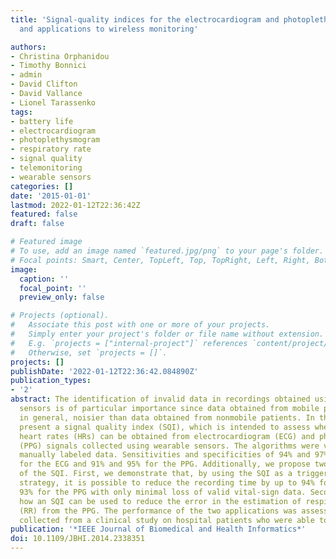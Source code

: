 ```yaml
---
title: 'Signal-quality indices for the electrocardiogram and photoplethysmogram: derivation
  and applications to wireless monitoring'

authors:
- Christina Orphanidou
- Timothy Bonnici
- admin
- David Clifton
- David Vallance
- Lionel Tarassenko
tags:
- battery life
- electrocardiogram
- photoplethysmogram
- respiratory rate
- signal quality
- telemonitoring
- wearable sensors
categories: []
date: '2015-01-01'
lastmod: 2022-01-12T22:36:42Z
featured: false
draft: false

# Featured image
# To use, add an image named `featured.jpg/png` to your page's folder.
# Focal points: Smart, Center, TopLeft, Top, TopRight, Left, Right, BottomLeft, Bottom, BottomRight.
image:
  caption: ''
  focal_point: ''
  preview_only: false

# Projects (optional).
#   Associate this post with one or more of your projects.
#   Simply enter your project's folder or file name without extension.
#   E.g. `projects = ["internal-project"]` references `content/project/deep-learning/index.md`.
#   Otherwise, set `projects = []`.
projects: []
publishDate: '2022-01-12T22:36:42.084890Z'
publication_types:
- '2'
abstract: The identification of invalid data in recordings obtained using wearable
  sensors is of particular importance since data obtained from mobile patients is,
  in general, noisier than data obtained from nonmobile patients. In this paper, we
  present a signal quality index (SQI), which is intended to assess whether reliable
  heart rates (HRs) can be obtained from electrocardiogram (ECG) and photoplethysmogram
  (PPG) signals collected using wearable sensors. The algorithms were validated on
  manually labeled data. Sensitivities and specificities of 94% and 97% were achieved
  for the ECG and 91% and 95% for the PPG. Additionally, we propose two applications
  of the SQI. First, we demonstrate that, by using the SQI as a trigger for a power-saving
  strategy, it is possible to reduce the recording time by up to 94% for the ECG and
  93% for the PPG with only minimal loss of valid vital-sign data. Second, we demonstrate
  how an SQI can be used to reduce the error in the estimation of respiratory rate
  (RR) from the PPG. The performance of the two applications was assessed on data
  collected from a clinical study on hospital patients who were able to walk unassisted.
publication: '*IEEE Journal of Biomedical and Health Informatics*'
doi: 10.1109/JBHI.2014.2338351
---
```

